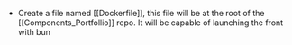 
- Create a file named [[Dockerfile]], this file will be at the root of the [[Components_Portfollio]] repo. It will be capable of launching the front with bun